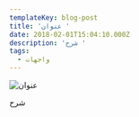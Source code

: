 ```yaml
---
templateKey: blog-post
title: 'عنوان '
date: 2018-02-01T15:04:10.000Z
description: 'شرح '
tags:
  - واجهات
---
```

![عنوان ](/img/car-service1.jpg)

شرح

